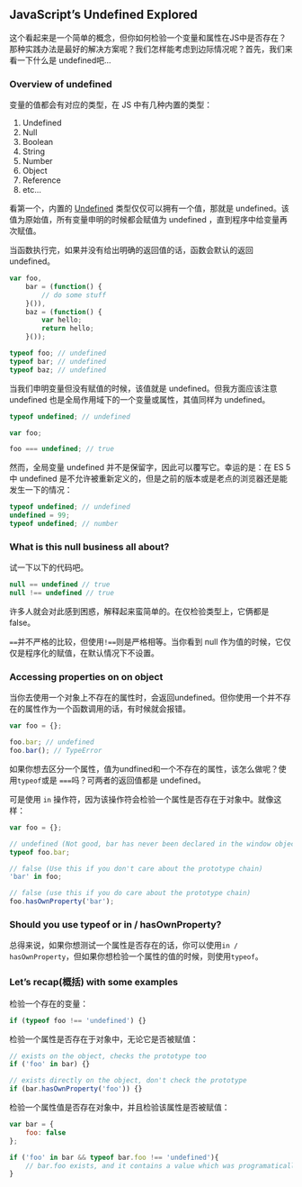 ## JavaScript’s Undefined Explored

这个看起来是一个简单的概念，但你如何检验一个变量和属性在JS中是否存在？那种实践办法是最好的解决方案呢？我们怎样能考虑到边际情况呢？首先，我们来看一下什么是 undefined吧...

### Overview of undefined

变量的值都会有对应的类型，在 JS 中有几种内置的类型：
1. Undefined
2. Null
3. Boolean
4. String
5. Number
6. Object
7. Reference
8. etc...

看第一个，内置的 [Undefined](http://es5.github.io/#x8.1) 类型仅仅可以拥有一个值，那就是 undefined。该值为原始值，所有变量申明的时候都会赋值为 undefined ，直到程序中给变量再次赋值。

当函数执行完，如果并没有给出明确的返回值的话，函数会默认的返回 undefined。
```JavaScript
var foo,
    bar = (function() {
        // do some stuff 
    }()),
    baz = (function() {
        var hello;
        return hello;
    }());

typeof foo; // undefined
typeof bar; // undefined
typeof baz; // undefined
```
当我们申明变量但没有赋值的时候，该值就是 undefined。但我方面应该注意 undefined 也是全局作用域下的一个变量或属性，其值同样为 undefined。
```JavaScript
typeof undefined; // undefined

var foo;

foo === undefined; // true
```
然而，全局变量 undefined 并不是保留字，因此可以覆写它。幸运的是：在 ES 5中 undefined 是不允许被重新定义的，但是之前的版本或是老点的浏览器还是能发生一下的情况：
```JavaScript
typeof undefined; // undefined
undefined = 99;
typeof undefined; // number
```

### What is this null business all about?
试一下以下的代码吧。
```JavaScript
null == undefined // true
null !== undefined // true
```
许多人就会对此感到困惑，解释起来蛮简单的。在仅检验类型上，它俩都是 false。

`==`并不严格的比较，但使用`!==`则是严格相等。当你看到 null 作为值的时候，它仅仅是程序化的赋值，在默认情况下不设置。

### Accessing properties on on object

当你去使用一个对象上不存在的属性时，会返回undefined。但你使用一个并不存在的属性作为一个函数调用的话，有时候就会报错。
```JavaScript
var foo = {};

foo.bar; // undefined
foo.bar(); // TypeError
```
如果你想去区分一个属性，值为undfined和一个不存在的属性，该怎么做呢？使用`typeof`或是 `===`吗？可两者的返回值都是 undefined。

可是使用 `in` 操作符，因为该操作符会检验一个属性是否存在于对象中。就像这样：
```JavaScript
var foo = {};

// undefined (Not good, bar has never been declared in the window object)
typeof foo.bar;

// false (Use this if you don't care about the prototype chain)
'bar' in foo;

// false (use this if you do care about the prototype chain)
foo.hasOwnProperty('bar');
```
### Should you use typeof or in / hasOwnProperty?

总得来说，如果你想测试一个属性是否存在的话，你可以使用`in / hasOwnProperty`，但如果你想检验一个属性的值的时候，则使用`typeof`。

### Let’s recap(概括) with some examples

检验一个存在的变量：
```JavaScript
if (typeof foo !== 'undefined') {}
```

检验一个属性是否存在于对象中，无论它是否被赋值：
```JavaScript
// exists on the object, checks the prototype too
if ('foo' in bar) {}

// exists directly on the object, don't check the prototype
if (bar.hasOwnProperty('foo')) {}
```

检验一个属性值是否存在对象中，并且检验该属性是否被赋值：
```JavaScript
var bar = {
    foo: false
}; 

if ('foo' in bar && typeof bar.foo !== 'undefined'){ 
    // bar.foo exists, and it contains a value which was programatically assigned
}
```


















